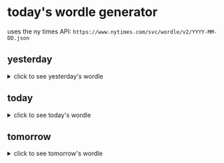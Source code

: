 # today's wordle generator

uses the ny times API: `https://www.nytimes.com/svc/wordle/v2/YYYY-MM-DD.json`

## yesterday

<details>
    <summary>click to see yesterday's wordle</summary>

    share

</details>

## today

<details>
    <summary>click to see today's wordle</summary>

    affix

</details>

## tomorrow

<details>
    <summary>click to see tomorrow's wordle</summary>

    grain

</details>
